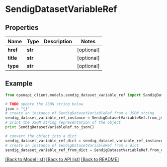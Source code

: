 # SendigDatasetVariableRef


## Properties
Name | Type | Description | Notes
------------ | ------------- | ------------- | -------------
**href** | **str** |  | [optional] 
**title** | **str** |  | [optional] 
**type** | **str** |  | [optional] 

## Example

```python
from openapi_client.models.sendig_dataset_variable_ref import SendigDatasetVariableRef

# TODO update the JSON string below
json = "{}"
# create an instance of SendigDatasetVariableRef from a JSON string
sendig_dataset_variable_ref_instance = SendigDatasetVariableRef.from_json(json)
# print the JSON string representation of the object
print SendigDatasetVariableRef.to_json()

# convert the object into a dict
sendig_dataset_variable_ref_dict = sendig_dataset_variable_ref_instance.to_dict()
# create an instance of SendigDatasetVariableRef from a dict
sendig_dataset_variable_ref_from_dict = SendigDatasetVariableRef.from_dict(sendig_dataset_variable_ref_dict)
```
[[Back to Model list]](../README.md#documentation-for-models) [[Back to API list]](../README.md#documentation-for-api-endpoints) [[Back to README]](../README.md)


